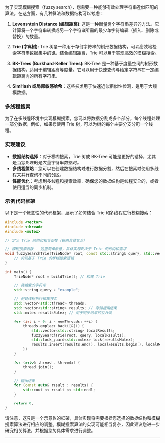 为了实现模糊搜索（fuzzy search），您需要一种能够有效处理字符串近似匹配的算法。在这方面，有几种算法和数据结构可以考虑：

1. **Levenshtein Distance (编辑距离)**: 这是一种衡量两个字符串差异的方法。它计算将一个字符串转换成另一个字符串所需的最少单字符编辑（插入、删除或替换）的数量。

2. **Trie (字典树)**: Trie 树是一种用于存储字符串的树形数据结构，可以高效地检索字符串数据集中的键。结合编辑距离，Trie 可以用于实现高效的模糊搜索。

3. **BK-Trees (Burkhard-Keller Trees)**: BK-Tree 是一种基于度量空间的树形数据结构，适用于编辑距离等度量。它可以用于快速查询与给定字符串在一定编辑距离内的所有字符串。

4. **SimHash 或局部敏感哈希**：这些技术用于快速近似相似性检测，适用于大规模数据。

### 多线程搜索

为了在多线程环境中实现模糊搜索，您可以将数据分割成多个部分，每个线程处理一部分数据。例如，如果您使用 Trie 树，可以为树的每个主要分支分配一个线程。

### 实现建议

- **数据结构选择**：对于模糊搜索，Trie 树或 BK-Tree 可能是更好的选择，尤其是当您处理的是大量字符串数据时。
- **多线程策略**：您可以在创建数据结构时进行数据分割，然后在搜索时使用多线程来并行查询不同的分区。
- **性能优化**：考虑到多线程和搜索效率，确保您的数据结构是线程安全的，或者使用适当的同步机制。

### 示例代码框架

以下是一个概念性的代码框架，展示了如何结合 Trie 和多线程进行模糊搜索：

```cpp
#include <vector>
#include <thread>
#include <mutex>

// 定义 Trie 结构和相关函数（省略具体实现）

// 模糊搜索函数 - 这里简单示意，具体实现取决于 Trie 的结构和需求
void fuzzySearchTrie(TrieNode* root, const std::string& query, std::vector<std::string>& results) {
    // 实现基于 Trie 的模糊搜索逻辑
}

int main() {
    TrieNode* root = buildTrie(); // 构建 Trie

    // 待搜索的字符串
    std::string query = "example";

    // 创建线程执行模糊搜索
    std::vector<std::thread> threads;
    std::vector<std::string> results; // 存储搜索结果
    std::mutex resultsMutex; // 用于同步结果的互斥锁

    for (int i = 0; i < numThreads; ++i) {
        threads.emplace_back([&]() {
            std::vector<std::string> localResults;
            fuzzySearchTrie(root, query, localResults);
            std::lock_guard<std::mutex> lock(resultsMutex);
            results.insert(results.end(), localResults.begin(), localResults.end());
        });
    }

    for (auto& thread : threads) {
        thread.join();
    }

    // 输出结果
    for (const auto& result : results) {
        std::cout << result << std::endl;
    }

    return 0;
}
```

请注意，这只是一个示意性的框架，具体实现将需要根据您选择的数据结构和模糊搜索算法进行相应的调整。模糊搜索算法的实现可能相当复杂，因此建议您进一步研究相关算法，并根据您的具体需求进行调整。


---------------------------------------------------------------------------------------------
